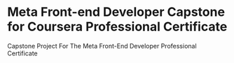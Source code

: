 # Meta Front-end Developer Capstone for Coursera Professional Certificate
Capstone Project For The Meta Front-End Developer Professional Certificate
